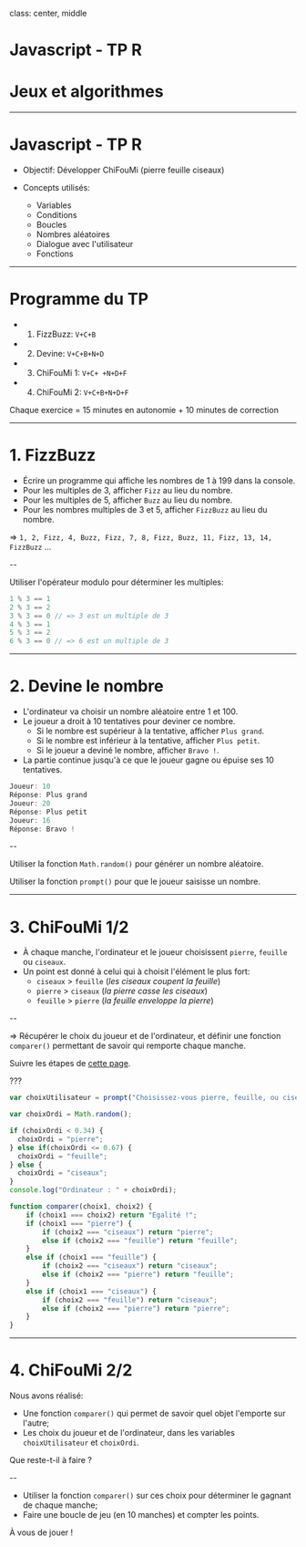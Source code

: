 class: center, middle

# Javascript - TP R
# Jeux et algorithmes

---

# Javascript - TP R

- Objectif: Développer ChiFouMi (pierre feuille ciseaux)

- Concepts utilisés:
    + Variables
    + Conditions
    + Boucles
    + Nombres aléatoires
    + Dialogue avec l'utilisateur
    + Fonctions
    
---

# Programme du TP

- 1. FizzBuzz: `V+C+B`
- 2. Devine: `V+C+B+N+D`
- 3. ChiFouMi 1: `V+C+ +N+D+F`
- 4. ChiFouMi 2: `V+C+B+N+D+F`

Chaque exercice = 15 minutes en autonomie + 10 minutes de correction

---

# 1. FizzBuzz

- Écrire un programme qui affiche les nombres de 1 à 199 dans la console.
- Pour les multiples de 3, afficher `Fizz` au lieu du nombre.
- Pour les multiples de 5, afficher `Buzz` au lieu du nombre.
- Pour les nombres multiples de 3 et 5, afficher `FizzBuzz` au lieu du nombre.

=> `1, 2, Fizz, 4, Buzz, Fizz, 7, 8, Fizz, Buzz, 11, Fizz, 13, 14, FizzBuzz` ...

--

Utiliser l'opérateur modulo pour déterminer les multiples:

```js
1 % 3 == 1
2 % 3 == 2
3 % 3 == 0 // => 3 est un multiple de 3
4 % 3 == 1
5 % 3 == 2
6 % 3 == 0 // => 6 est un multiple de 3
```

---

# 2. Devine le nombre

- L'ordinateur va choisir un nombre aléatoire entre 1 et 100.
- Le joueur a droit à 10 tentatives pour deviner ce nombre.
  - Si le nombre est supérieur à la tentative, afficher `Plus grand`.
  - Si le nombre est inférieur à la tentative, afficher `Plus petit`.
  - Si le joueur a deviné le nombre, afficher `Bravo !`.
- La partie continue jusqu'à ce que le joueur gagne ou épuise ses 10 tentatives.

```js
Joueur: 10
Réponse: Plus grand
Joueur: 20
Réponse: Plus petit
Joueur: 16
Réponse: Bravo !
```

--

Utiliser la fonction `Math.random()` pour générer un nombre aléatoire.

Utiliser la fonction `prompt()` pour que le joueur saisisse un nombre.

---

# 3. ChiFouMi 1/2

- À chaque manche, l'ordinateur et le joueur choisissent `pierre`, `feuille` ou `ciseaux`.
- Un point est donné à celui qui à choisit l'élément le plus fort:
  + `ciseaux` > `feuille` (*les ciseaux coupent la feuille*)
  + `pierre` > `ciseaux` (*la pierre casse les ciseaux*)
  + `feuille` > `pierre` (*la feuille enveloppe la pierre*)

--

=> Récupérer le choix du joueur et de l'ordinateur, et définir une fonction `comparer()` permettant de savoir qui remporte chaque manche.

Suivre les étapes de [cette page](https://www.codecademy.com/en/courses/javascript-beginner-fr-FR-aba4j).

???

```js
var choixUtilisateur = prompt("Choisissez-vous pierre, feuille, ou ciseaux ?");

var choixOrdi = Math.random();

if (choixOrdi < 0.34) {
  choixOrdi = "pierre";
} else if(choixOrdi <= 0.67) {
  choixOrdi = "feuille";
} else {
  choixOrdi = "ciseaux";
}
console.log("Ordinateur : " + choixOrdi);

function comparer(choix1, choix2) {
    if (choix1 === choix2) return "Egalité !";
    if (choix1 === "pierre") {
        if (choix2 === "ciseaux") return "pierre";
        else if (choix2 === "feuille") return "feuille";
    }
    else if (choix1 === "feuille") {
        if (choix2 === "ciseaux") return "ciseaux";
        else if (choix2 === "pierre") return "feuille";
    }
    else if (choix1 === "ciseaux") {
        if (choix2 === "feuille") return "ciseaux";
        else if (choix2 === "pierre") return "pierre";
    }
}
```

---

# 4. ChiFouMi 2/2

Nous avons réalisé:
- Une fonction `comparer()` qui permet de savoir quel objet l'emporte sur l'autre;
- Les choix du joueur et de l'ordinateur, dans les variables `choixUtilisateur` et `choixOrdi`.

Que reste-t-il à faire ?

--

- Utiliser la fonction `comparer()` sur ces choix pour déterminer le gagnant de chaque manche;
- Faire une boucle de jeu (en 10 manches) et compter les points.

À vous de jouer !

